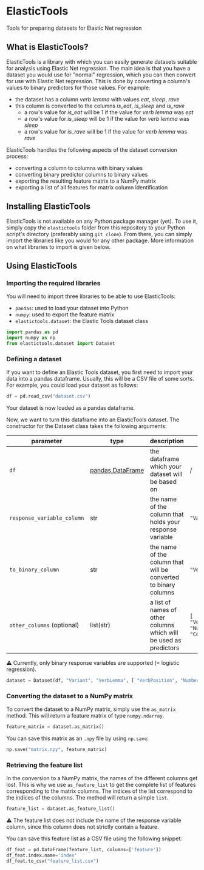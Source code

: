 # ElasticTools
Tools for preparing datasets for Elastic Net regression

## What is ElasticTools?

ElasticTools is a library with which you can easily generate datasets suitable for analysis using Elastic Net regression. The main idea is that you have a dataset you would use for "normal" regression, which you can then convert for use with Elastic Net regression. This is done by converting a column's values to binary predictors for those values. For example:

- the dataset has a column *verb lemma* with values *eat*, *sleep*, *rave*
- this column is converted to the columns *is_eat*, *is_sleep* and *is_rave*
	- a row's value for *is_eat* will be 1 if the value for *verb lemma* was *eat*
	- a row's value for *is_sleep* will be 1 if the value for *verb lemma* was *sleep*
	- a row's value for *is_rave* will be 1 if the value for *verb lemma* was *rave*

ElasticTools handles the following aspects of the dataset conversion process:
- converting a column to columns with binary values
- converting binary predictor columns to binary values
- exporting the resulting feature matrix to a NumPy matrix
- exporting a list of all features for matrix column identification

## Installing ElasticTools

ElasticTools is not available on any Python package manager (yet). To use it, simply copy the `elastictools` folder from this repository to your Python script's directory (preferably using `git clone`). From there, you can simply import the libraries like you would for any other package. More information on what libraries to import is given below.

## Using ElasticTools

### Importing the required libraries

You will need to import three libraries to be able to use ElasticTools:

- `pandas`: used to load your dataset into Python
- `numpy`: used to export the feature matrix
- `elastictools.dataset`: the Elastic Tools dataset class

```python
import pandas as pd
import numpy as np
from elastictools.dataset import Dataset
```

### Defining a dataset

If you want to define an Elastic Tools dataset, you first need to import your data into a pandas dataframe. Usually, this will be a CSV file of some sorts. For example, you could load your dataset as follows:

```python
df = pd.read_csv("dataset.csv")
```

Your dataset is now loaded as a pandas dataframe.

Now, we want to turn this dataframe into an ElasticTools dataset. The constructor for the Dataset class takes the following arguments:

| parameter | type    | description                                      | example |
| --------- | ------- | ------------------------------------------------ | -------| 
| `df` | [pandas.DataFrame](https://pandas.pydata.org/docs/reference/api/pandas.DataFrame.html)  | the dataframe which your dataset will be based on | / |
| `response_variable_column` | str  | the name of the column that holds your response variable | `"Variant"` |
| `to_binary_column` | str  | the name of the column that will be converted to binary columns | `"VerbLemma"` |
| `other_columns` (optional) | list(str)  | a list of names of other columns which will be used as predictors | `[ "VerbPosition", "NumberOfWords", "Country" ]` |

⚠ Currently, only binary response variables are supported (= logistic regression).

```python
dataset = Dataset(df, "Variant", "VerbLemma", [ "VerbPosition", "NumberOfWords", "Country" ])
```

### Converting the dataset to a NumPy matrix

To convert the dataset to a NumPy matrix, simply use the `as_matrix` method. This will return a feature matrix of type `numpy.ndarray`.

```python
feature_matrix = dataset.as_matrix()
```

You can save this matrix as an `.npy` file by using `np.save`:
```python
np.save("matrix.npy", feature_matrix)
```

### Retrieving the feature list

In the conversion to a NumPy matrix, the names of the different columns get lost. This is why we use `as_feature_list` to get the complete list of features corresponding to the matrix columns. The indices of the list correspond to the indices of the columns. The method will return a simple `list`.

```python
feature_list = dataset.as_feature_list()
```
⚠ The feature list does not include the name of the response variable column, since this column does not strictly contain a feature.

You can save this feature list as a CSV file using the following snippet:
```python
df_feat = pd.DataFrame(feature_list, columns=['feature'])
df_feat.index.name='index'
df_feat.to_csv("feature_list.csv")
```